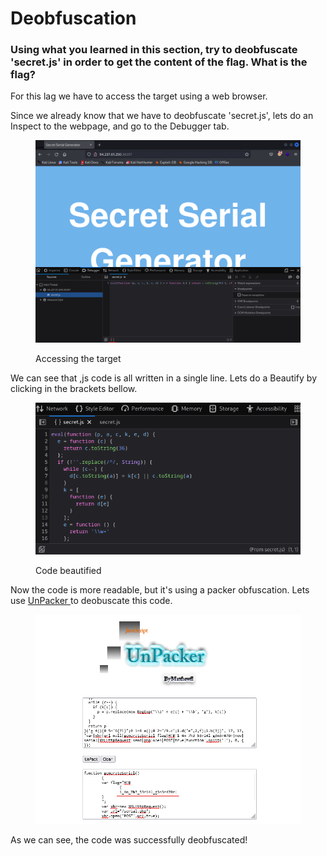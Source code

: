 # Deobfuscation

### Using what you learned in this section, try to deobfuscate 'secret.js' in order to get the content of the flag. What is the flag?

For this lag we have to access the target using a web browser.&#x20;

Since we already know that we have to deobfuscate 'secret.js', lets do an Inspect to the webpage, and go to the Debugger tab.

<figure><img src="../../../.gitbook/assets/image (1) (1) (1) (1) (1) (1) (1) (1) (1) (1) (1) (1) (1) (1) (1) (1) (1) (1) (1) (1) (1) (1) (1).png" alt=""><figcaption><p>Accessing the target</p></figcaption></figure>

We can see that ,js code is all written in a single line. Lets do a Beautify by clicking in the brackets bellow.

<figure><img src="../../../.gitbook/assets/image (2) (1) (1) (1) (1) (1) (1) (1) (1) (1) (1) (1) (1) (1) (1) (1) (1) (1) (1) (1) (1) (1).png" alt=""><figcaption><p>Code beautified</p></figcaption></figure>

Now the code is more readable, but it's using a packer obfuscation. Lets use [UnPacker ](https://matthewfl.com/unPacker.html)to deobuscate this code.

<figure><img src="../../../.gitbook/assets/image (3) (1) (1) (1) (1) (1) (1) (1) (1) (1) (1) (1) (1) (1) (1) (1) (1) (1).png" alt=""><figcaption></figcaption></figure>

As we can see, the code was successfully deobfuscated!
